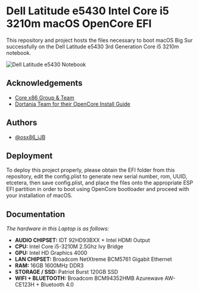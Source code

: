 
# Dell Latitude e5430 Intel Core i5 3210m macOS OpenCore EFI

This repository and project hosts the files necessary to boot macOS Big Sur successfully on the Dell Latitude e5430 3rd Generation Core i5 3210m notebook.

![Dell Latitude e5430 Notebook](https://i.ibb.co/TtHJR2j/3764-dell-latitude-e5430-3.jpg)

## Acknowledgements

 - [Core x86 Group & Team](https://discord.corex86.com)
 - [Dortania Team for their OpenCore Install Guide](https://dortania.github.io/OpenCore-Install-Guide/)

  
## Authors

- [@osx86_iJB](https://www.github.com/osx86-ijb)
  

## Deployment

To deploy this project properly, please obtain the EFI folder from this repository, edit the config.plist to generate new serial number, rom, UUID, etcetera, then save config.plist, and place the files onto the appropriate ESP EFI partition in order to boot using OpenCore bootloader and proceed with your installation of macOS.
  
## Documentation

_*The hardware in this Laptop is as follows:*_

- **AUDIO CHIPSET:** IDT 92HD93BXX + Intel HDMI Output
- **CPU:** Intel Core i5-3210M 2.5Ghz Ivy Bridge
- **GPU:** Intel HD Graphics 4000
- **LAN CHIPSET:** Broadcom NetXtreme BCM5761 Gigabit Ethernet
- **RAM:** 16GB 1600MHz DDR3
- **STORAGE / SSD:** Patriot Burst 120GB SSD
- **WIFI + BLUETOOTH:** Broadcom BCM94352HMB Azurewave AW-CE123H + Bluetooth 4.0
